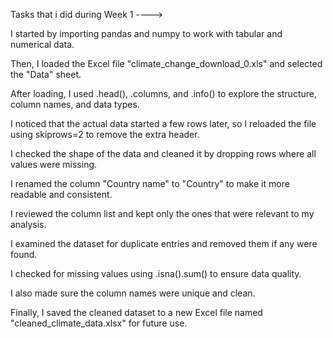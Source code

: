 Tasks that i did during Week 1 ---->

I started by importing pandas and numpy to work with tabular and numerical data.

Then, I loaded the Excel file "climate_change_download_0.xls" and selected the "Data" sheet.

After loading, I used .head(), .columns, and .info() to explore the structure, column names, and data types.

I noticed that the actual data started a few rows later, so I reloaded the file using skiprows=2 to remove the extra header.

I checked the shape of the data and cleaned it by dropping rows where all values were missing.

I renamed the column "Country name" to "Country" to make it more readable and consistent.

I reviewed the column list and kept only the ones that were relevant to my analysis.

I examined the dataset for duplicate entries and removed them if any were found.

I checked for missing values using .isna().sum() to ensure data quality.

I also made sure the column names were unique and clean.

Finally, I saved the cleaned dataset to a new Excel file named "cleaned_climate_data.xlsx" for future use.

